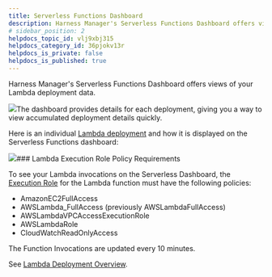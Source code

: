```yaml
---
title: Serverless Functions Dashboard
description: Harness Manager's Serverless Functions Dashboard offers views of your Lambda deployment data.
# sidebar_position: 2
helpdocs_topic_id: vlj9xbj315
helpdocs_category_id: 36pjokv13r
helpdocs_is_private: false
helpdocs_is_published: true
---
```


Harness Manager's Serverless Functions Dashboard offers views of your Lambda deployment data.

![](https://files.helpdocs.io/kw8ldg1itf/articles/vlj9xbj315/1578427006549/image.png)The dashboard provides details for each deployment, giving you a way to view accumulated deployment details quickly.

Here is an individual [Lambda deployment](/article/z24n8ut61d-lambda-deployment-overview) and how it is displayed on the Serverless Functions dashboard:

![](https://files.helpdocs.io/kw8ldg1itf/articles/vlj9xbj315/1578426243990/image.png)### Lambda Execution Role Policy Requirements

To see your Lambda invocations on the Serverless Dashboard, the [Execution Role](https://docs.aws.amazon.com/lambda/latest/dg/lambda-intro-execution-role.html) for the Lambda function must have the following policies:

* AmazonEC2FullAccess
* AWSLambda\_FullAccess (previously AWSLambdaFullAccess)
* AWSLambdaVPCAccessExecutionRole
* AWSLambdaRole
* CloudWatchReadOnlyAccess

The Function Invocations are updated every 10 minutes.

See [Lambda Deployment Overview](/article/z24n8ut61d-lambda-deployment-overview).

